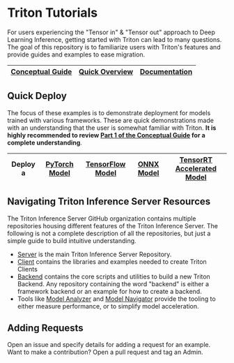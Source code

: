 # Triton Tutorials

For users experiencing the "Tensor in" & "Tensor out" approach to Deep Learning Inference, getting started with Triton can lead to many questions. The goal of this repository is to familiarize users with Triton's features and provide guides and examples to ease migration.

| [Conceptual Guide](Conceptual_Guide/README.md) | [Quick Overview](https://www.youtube.com/watch?v=NQDtfSi5QF4) | [Documentation](https://docs.nvidia.com/deeplearning/triton-inference-server/user-guide/docs/index.html) |
| ------------ | --------------- | --------------- |

## Quick Deploy

The focus of these examples is to demonstrate deployment for models trained with various frameworks. These are quick demonstrations made with an understanding that the user is somewhat familiar with Triton. **It is highly recommended to review [Part 1 of the Conceptual Guide](Conceptual_Guide/Part_1-model_deployment/README.md) for a complete understanding**.

| Deploy a | [PyTorch Model](./Quick_Deploy/PyTorch/README.md) | [TensorFlow Model](./Quick_Deploy/TensorFlow/README.md) | [ONNX Model]() | [TensorRT Accelerated Model](https://github.com/NVIDIA/TensorRT/tree/main/quickstart/deploy_to_triton) |
| ------------ | --------------- | ------------ | --------------- | --------------- |

## Navigating Triton Inference Server Resources

The Triton Inference Server GitHub organization contains multiple repositories housing different features of the Triton Inference Server. The following is not a complete description of all the repositories, but just a simple guide to build intuitive understanding.

* [Server](https://github.com/triton-inference-server/server) is the main Triton Inference Server Repository.
* [Client](https://github.com/triton-inference-server/client) contains the libraries and examples needed to create Triton Clients
* [Backend](https://github.com/triton-inference-server/backend) contains the core scripts and utilities to build a new Triton Backend. Any repository containing the word "backend" is either a framework backend or an example for how to create a backend.
* Tools like [Model Analyzer](https://github.com/triton-inference-server/model_analyzer) and [Model Navigator](https://github.com/triton-inference-server/model_navigator) provide the tooling to either measure performance, or to simplify model acceleration.

## Adding Requests

Open an issue and specify details for adding a request for an example. Want to make a contribution? Open a pull request and tag an Admin.
